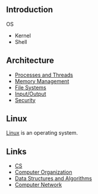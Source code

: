 ## Introduction


OS 

- Kernel
- Shell


## Architecture

- [Processes and Threads](/docs/CS/OS/process.md)
- [Memory Management](/docs/CS/OS/memory.md)
- [File Systems](/docs/CS/OS/file.md)
- [Input/Output](/docs/CS/OS/IO.md)
- [Security](/docs/CS/OS/Security.md)





## Linux

[Linux](/docs/CS/OS/Linux/Linux.md) is an operating system.


## Links
- [CS](/docs/CS/CS.md)
- [Computer Organization](/docs/CS/CO/CO.md)
- [Data Structures and Algorithms](/docs/CS/Algorithms/Algorithms.md)
- [Computer Network](/docs/CS/CN/CN.md)